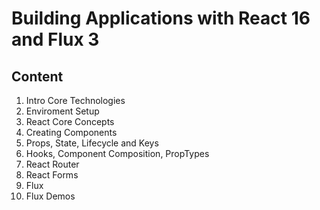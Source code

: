 # Building Applications with React 16 and Flux 3

## Content
1. Intro Core Technologies
2. Enviroment Setup
3. React Core Concepts
4. Creating Components
5. Props, State, Lifecycle and Keys
6. Hooks, Component Composition, PropTypes
7. React Router
8. React Forms
9. Flux
10. Flux Demos

